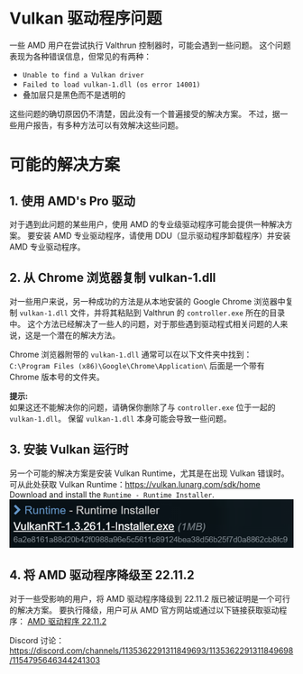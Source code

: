 # Vulkan 驱动程序问题
一些 AMD 用户在尝试执行 Valthrun 控制器时，可能会遇到一些问题。
这个问题表现为各种错误信息，但常见的有两种：
- `Unable to find a Vulkan driver`
- `Failed to load vulkan-1.dll (os error 14001)`
- 叠加层只是黑色而不是透明的

这些问题的确切原因仍不清楚，因此没有一个普遍接受的解决方案。 
不过，据一些用户报告，有多种方法可以有效解决这些问题。

# 可能的解决方案

## 1. **使用 AMD's Pro 驱动**
对于遇到此问题的某些用户，使用 AMD 的专业级驱动程序可能会提供一种解决方案。 
要安装 AMD 专业驱动程序，请使用 DDU（显示驱动程序卸载程序）并安装 AMD 专业驱动程序。

## 2. **从 Chrome 浏览器复制 vulkan-1.dll**
对一些用户来说，另一种成功的方法是从本地安装的 Google Chrome 浏览器中复制 `vulkan-1.dll` 文件，并将其粘贴到 Valthrun 的 `controller.exe` 所在的目录中。
这个方法已经解决了一些人的问题，对于那些遇到驱动程式相关问题的人来说，这是一个潜在的解决方法。

Chrome 浏览器附带的 `vulkan-1.dll` 通常可以在以下文件夹中找到：  
`C:\Program Files (x86)\Google\Chrome\Application\` 后面是一个带有 Chrome 版本号的文件夹。

**提示:**  
如果这还不能解决你的问题，请确保你删除了与 `controller.exe` 位于一起的 `vulkan-1.dll`。 
保留 `vulkan-1.dll` 本身可能会导致一些问题。

## 3. **安装 Vulkan 运行时**
另一个可能的解决方案是安装 Vulkan Runtime，尤其是在出现 Vulkan 错误时。
可从此处获取 Vulkan Runtime：https://vulkan.lunarg.com/sdk/home  
Download and install the `Runtime - Runtime Installer`.  
![Vulkan 运行时](_media/screenshot_vulkan_runtime.png)

## 4. **将 AMD 驱动程序降级至 22.11.2**
对于一些受影响的用户，将 AMD 驱动程序降级到 22.11.2 版已被证明是一个可行的解决方案。 
要执行降级，用户可从 AMD 官方网站或通过以下链接获取驱动程序：
[AMD 驱动程序 22.11.2](https://www.amd.com/de/support/kb/release-notes/rn-rad-win-22-11-2)

Discord 讨论：
https://discord.com/channels/1135362291311849693/1135362291311849698/1154795646344241303
